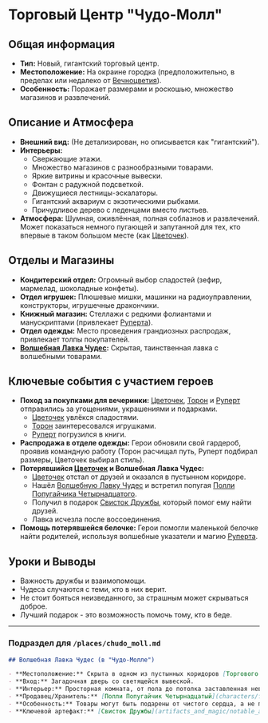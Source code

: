 # Торговый Центр "Чудо-Молл"

## Общая информация
- **Тип:** Новый, гигантский торговый центр.
- **Местоположение:** На окраине городка (предположительно, в пределах или недалеко от [Вечноцветия](places/vechnotsvetie_korolevstvo.md)).
- **Особенность:** Поражает размерами и роскошью, множество магазинов и развлечений.

## Описание и Атмосфера
- **Внешний вид:** (Не детализирован, но описывается как "гигантский").
- **Интерьеры:**
    - Сверкающие этажи.
    - Множество магазинов с разнообразными товарами.
    - Яркие витрины и красочные вывески.
    - Фонтан с радужной подсветкой.
    - Движущиеся лестницы-эскалаторы.
    - Гигантский аквариум с экзотическими рыбками.
    - Причудливое дерево с леденцами вместо листьев.
- **Атмосфера:** Шумная, оживлённая, полная соблазнов и развлечений. Может показаться немного пугающей и запутанной для тех, кто впервые в таком большом месте (как [Цветочек](characters/main_heroes/cvetochek.md)).

## Отделы и Магазины
- **Кондитерский отдел:** Огромный выбор сладостей (зефир, мармелад, шоколадные конфеты).
- **Отдел игрушек:** Плюшевые мишки, машинки на радиоуправлении, конструкторы, игрушечные дракончики.
- **Книжный магазин:** Стеллажи с редкими фолиантами и манускриптами (привлекает [Руперта](characters/main_heroes/rupert.md)).
- **Отдел одежды:** Место проведения грандиозных распродаж, привлекает толпы покупателей.
- **[Волшебная Лавка Чудес](places/chudo_moll.md#волшебная-лавка-чудес):** Скрытая, таинственная лавка с волшебными товарами.

## Ключевые события с участием героев
- **Поход за покупками для вечеринки:** [Цветочек](characters/main_heroes/cvetochek.md), [Торон](characters/main_heroes/toron.md) и [Руперт](characters/main_heroes/rupert.md) отправились за угощениями, украшениями и подарками.
    - [Цветочек](characters/main_heroes/cvetochek.md) увлёкся сладостями.
    - [Торон](characters/main_heroes/toron.md) заинтересовался игрушками.
    - [Руперт](characters/main_heroes/rupert.md) погрузился в книги.
- **Распродажа в отделе одежды:** Герои обновили свой гардероб, проявив командную работу (Торон расчищал путь, Руперт подбирал размеры, Цветочек выбирал стиль).
- **Потерявшийся [Цветочек](characters/main_heroes/cvetochek.md) и Волшебная Лавка Чудес:**
    - [Цветочек](characters/main_heroes/cvetochek.md) отстал от друзей и оказался в пустынном коридоре.
    - Нашёл [Волшебную Лавку Чудес](places/chudo_moll.md#волшебная-лавка-чудес) и встретил попугая [Полли Попугайчика Четырнадцатого](characters/friends_allies/polli_popugaychik.md).
    - Получил в подарок [Свисток Дружбы](artifacts_and_magic/notable_artifacts.md#свисток-дружбы-волшебная-лавка-чудес-в-чудо-молле), который помог ему найти друзей.
    - Лавка исчезла после воссоединения.
- **Помощь потерявшейся белочке:** Герои помогли маленькой белочке найти родителей, используя волшебные указатели и магию [Руперта](characters/main_heroes/rupert.md).

## Уроки и Выводы
- Важность дружбы и взаимопомощи.
- Чудеса случаются с теми, кто в них верит.
- Не стоит бояться неизведанного, за страшным может скрываться доброе.
- Лучший подарок - это возможность помочь тому, кто в беде.

---
### Подраздел для `/places/chudo_moll.md`

```markdown
## Волшебная Лавка Чудес (в "Чудо-Молле")

- **Местоположение:** Скрыта в одном из пустынных коридоров [Торгового Центра "Чудо-Молл"](places/chudo_moll.md). Появляется для тех, кто в ней нуждается, и может исчезать.
- **Вход:** Загадочная дверь со светящейся вывеской.
- **Интерьер:** Просторная комната, от пола до потолка заставленная невероятными волшебными вещицами (говорящие зеркала, летающие книги, шкатулки с танцующими балеринами, вазы с букетами бенгальских огней).
- **Продавец/Хранитель:** [Полли Попугайчик Четырнадцатый](characters/friends_allies/polli_popugaychik.md) - огромный разноцветный попугай в расшитом золотом камзоле и с моноклем в глазу. Хранитель редких и волшебных товаров.
- **Особенность:** Товары могут быть подарены от чистого сердца, а не проданы за деньги.
- **Ключевой артефакт:** [Свисток Дружбы](artifacts_and_magic/notable_artifacts.md#свисток-дружбы-волшебная-лавка-чудес-в-чудо-молле).